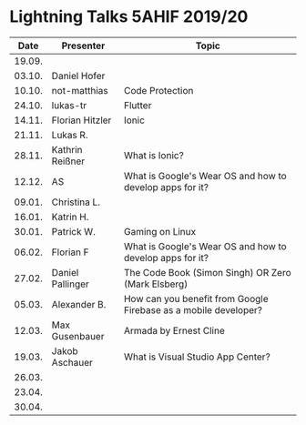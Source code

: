 # Lightning Talks 5AHIF 2019/20

|  Date  |    Presenter     |                              Topic                              |
| ------ | ---------------- | --------------------------------------------------------------- |
| 19.09. |                  |                                                                 |
| 03.10. | Daniel Hofer     |                                                                 |
| 10.10. | not-matthias     | Code Protection                                                 |
| 24.10. | lukas-tr         | Flutter                                                         |
| 14.11. | Florian Hitzler  | Ionic                                                           |
| 21.11. | Lukas R.         |                                                                 |
| 28.11. | Kathrin Reißner  | What is Ionic?                                                  |
| 12.12. | AS               | What is Google's Wear OS and how to develop apps for it?        |
| 09.01. | Christina L.     |                                                                 |
| 16.01. | Katrin H.        |                                                                 |
| 30.01. | Patrick W.       | Gaming on Linux                                                 |
| 06.02. | Florian F        | What is Google's Wear OS and how to develop apps for it?        |
| 27.02. | Daniel Pallinger | The Code Book (Simon Singh) OR Zero (Mark Elsberg)              |
| 05.03. | Alexander B.     | How can you benefit from Google Firebase as a mobile developer? |
| 12.03. | Max Gusenbauer   | Armada by Ernest Cline                                          |
| 19.03. | Jakob Aschauer   | What is Visual Studio App Center?                               |
| 26.03. |                  |                                                                 |
| 23.04. |                  |                                                                 |
| 30.04. |                  |                                                                 |
